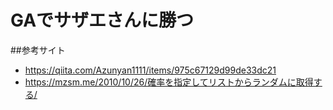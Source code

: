 # GAでサザエさんに勝つ

##参考サイト
- https://qiita.com/Azunyan1111/items/975c67129d99de33dc21
- https://mzsm.me/2010/10/26/確率を指定してリストからランダムに取得する/